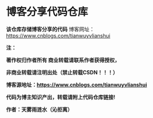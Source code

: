 # 博客分享代码仓库

**该仓库存储博客分享的代码**
博客网址：https://www.cnblogs.com/tianwuyvlianshui

**注：**

**著作权归作者所有 商业转载请联系作者获得授权，**

**非商业转载请注明出处（禁止转载CSDN！！！）**

**博客源地址：https://www.cnblogs.com/tianwuyvlianshui**

**代码为博主知识产出，转载请附上代码仓库链接!**

 **作者：天雾雨涟水（沁拒离）** 
